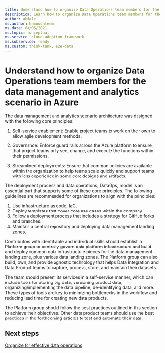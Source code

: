 ```yaml
---
title: Understand how to organize Data Operations team members for the data management and analytics scenario in Azure
description: Learn how to organize Data Operations team members for the data management and analytics scenario in Azure.
author: abdale
ms.author: hamoodaleem
ms.date: 08/06/2021
ms.topic: conceptual
ms.service: cloud-adoption-framework
ms.subservice: ready
ms.custom: think-tank, e2e-data
---
```


# Understand how to organize Data Operations team members for the data management and analytics scenario in Azure

The data management and analytics scenario architecture was designed with the following core principles:

1. Self-service enablement: Enable project teams to work on their own to allow agile development methods.

1. Governance: Enforce guard rails across the Azure platform to ensure that project teams only see, change, and execute the functions within their permissions.

1. Streamlined deployments: Ensure that common policies are available within the organization to help teams scale quickly and support teams with less experience in some core designs and artifacts.

The deployment process and data operations, DataOps, model is an essential part that supports some of these core principles. The following guidelines are recommended for organizations to align with the principles:

1. Use infrastructure as code, IaC.
2. Deploy templates that cover core use cases within the company.
3. Follow a deployment process that includes a strategy for GitHub forks and branches.
4. Maintain a central repository and deploying data management landing zones.

Contributors with identifiable and individual skills should establish a Platform group to centrally govern data platform infrastructure and build and deploy common data infrastructure pieces for the data management landing zone, plus various data landing zones. The Platform group can also build, own, and provide agnostic technology that helps Data Integration and Data Product teams to capture, process, store, and maintain their datasets.

The team should present its services in a self-service manner, which can include tools for storing big data, versioning product data, organizing/implementing the data pipeline, de-identifying data, and more. These types of tools are key to minimizing bottlenecks in the workflow and reducing lead time for creating new data products.

The Platform group should follow the best practices outlined in this section to achieve their objectives. Other data product teams should use the best practices in the forthcoming articles to test and automate their data.

## Next steps

[Organize for effective data operations](organize-data-operations.md)
